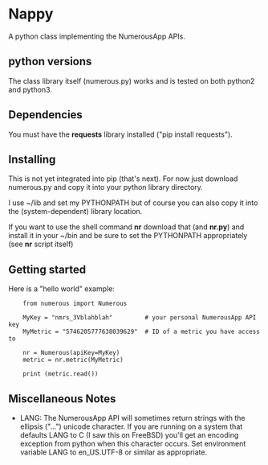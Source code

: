 # Nappy

A python class implementing the NumerousApp APIs.

## python versions

The class library itself (numerous.py) works and is tested on 
both python2 and python3.

## Dependencies
You must have the **requests** library installed ("pip install requests").

## Installing
This is not yet integrated into pip (that's next). For now just 
download numerous.py and copy it into your python library directory. 

I use ~/lib and set my PYTHONPATH but of course you can also copy it into the
(system-dependent) library location.

If you want to use the shell command **nr** download that (and
**nr.py**) and install it in your ~/bin and be sure to set the
PYTHONPATH appropriately (see **nr** script itself)

## Getting started

Here is a "hello world" example:

```
    from numerous import Numerous

    MyKey = "nmrs_3Vblahblah"         # your personal NumerousApp API key
    MyMetric = "5746205777638039629"  # ID of a metric you have access to

    nr = Numerous(apiKey=MyKey)
    metric = nr.metric(MyMetric)

    print (metric.read())
```

## Miscellaneous Notes

* LANG: The NumerousApp API will sometimes return strings with
the ellipsis ("...") unicode character. If you are running on a system
that defaults LANG to C (I saw this on FreeBSD) you'll get an encoding
exception from python when this character occurs.  Set environment 
variable LANG to en_US.UTF-8 or similar as appropriate.

